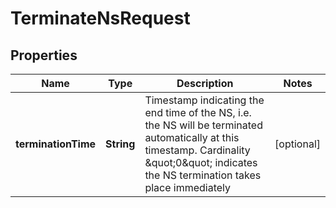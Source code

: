 
# TerminateNsRequest

## Properties
Name | Type | Description | Notes
------------ | ------------- | ------------- | -------------
**terminationTime** | **String** | Timestamp indicating the end time of the NS, i.e. the NS will be terminated automatically at this timestamp. Cardinality \&quot;0\&quot; indicates the NS termination takes place immediately  |  [optional]



